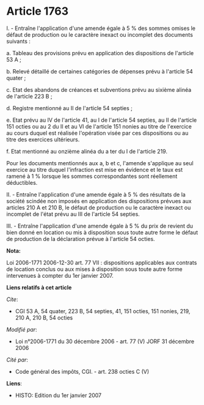 # Article 1763

I. - Entraîne l'application d'une amende égale à 5 % des sommes omises le défaut de production ou le caractère inexact ou
incomplet des documents suivants :

a. Tableau des provisions prévu en application des dispositions de l'article 53 A ;

b. Relevé détaillé de certaines catégories de dépenses prévu à l'article 54 quater ;

c. Etat des abandons de créances et subventions prévu au sixième alinéa de l'article 223 B ;

d. Registre mentionné au II de l'article 54 septies ;

e. Etat prévu au IV de l'article 41, au I de l'article 54 septies, au II de l'article 151 octies ou au 2 du II et au VI de
l'article 151 nonies au titre de l'exercice au cours duquel est réalisée l'opération visée par ces dispositions ou au titre
des exercices ultérieurs.

f. Etat mentionné au onzième alinéa du a ter du I de l'article 219.

Pour les documents mentionnés aux a, b et c, l'amende s'applique au seul exercice au titre duquel l'infraction est mise en
évidence et le taux est ramené à 1 % lorsque les sommes correspondantes sont réellement déductibles.

II. - Entraîne l'application d'une amende égale à 5 % des résultats de la société scindée non imposés en application des
dispositions prévues aux articles 210 A et 210 B, le défaut de production ou le caractère inexact ou incomplet de l'état
prévu au III de l'article 54 septies.

III. - Entraîne l'application d'une amende égale à 5 % du prix de revient du bien donné en location ou mis à disposition sous
toute autre forme le défaut de production de la déclaration prévue à l'article 54 octies.

**Nota:**

Loi 2006-1771 2006-12-30 art. 77 VII : dispositions applicables aux contrats de location conclus ou aux mises à disposition
sous toute autre forme intervenues à compter du 1er janvier 2007.

**Liens relatifs à cet article**

_Cite_:

  - CGI 53 A, 54 quater, 223 B, 54 septies, 41, 151 octies, 151 nonies, 219, 210 A, 210 B, 54 octies

_Modifié par_:

  - Loi n°2006-1771 du 30 décembre 2006 - art. 77 (V) JORF 31 décembre 2006

_Cité par_:

  - Code général des impôts, CGI. - art. 238 octies C (V)

**Liens**:

  - HISTO: Edition du 1er janvier 2007
